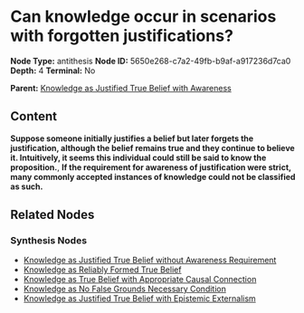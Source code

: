 # Can knowledge occur in scenarios with forgotten justifications?

**Node Type:** antithesis
**Node ID:** 5650e268-c7a2-49fb-b9af-a917236d7ca0
**Depth:** 4
**Terminal:** No

**Parent:** [Knowledge as Justified True Belief with Awareness](knowledge-as-justified-true-belief-with-awareness-synthesis-53860cdd-565a-43c0-aa48-5cb5bfb1fef3.md)

## Content

**Suppose someone initially justifies a belief but later forgets the justification, although the belief remains true and they continue to believe it. Intuitively, it seems this individual could still be said to know the proposition.**, **If the requirement for awareness of justification were strict, many commonly accepted instances of knowledge could not be classified as such.**

## Related Nodes

### Synthesis Nodes

- [Knowledge as Justified True Belief without Awareness Requirement](knowledge-as-justified-true-belief-without-awareness-requirement-synthesis-2aee4ffb-acc7-4bc9-9e3a-4d1bfbc1c1c0.md)
- [Knowledge as Reliably Formed True Belief](knowledge-as-reliably-formed-true-belief-synthesis-620a73f3-cb4e-4154-a5f1-cdbd1e2eceb6.md)
- [Knowledge as True Belief with Appropriate Causal Connection](knowledge-as-true-belief-with-appropriate-causal-connection-synthesis-54139676-c600-4b58-a0ab-7c75a50b77a0.md)
- [Knowledge as No False Grounds Necessary Condition](knowledge-as-no-false-grounds-necessary-condition-synthesis-1c2d595e-5bd6-4477-b90f-6cd5b3c64c7e.md)
- [Knowledge as Justified True Belief with Epistemic Externalism](knowledge-as-justified-true-belief-with-epistemic-externalism-synthesis-1e352532-7ca3-4a79-9365-7257475e2cf1.md)

